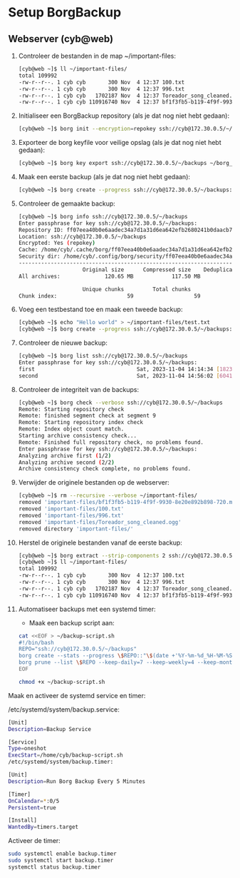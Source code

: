 # Setup BorgBackup

## Webserver (cyb@web)

1. Controleer de bestanden in de map ~/important-files:

    ```bash
    [cyb@web ~]$ ll ~/important-files/
    total 109992
    -rw-r--r--. 1 cyb cyb       300 Nov  4 12:37 100.txt
    -rw-r--r--. 1 cyb cyb       300 Nov  4 12:37 996.txt
    -rw-r--r--. 1 cyb cyb   1702187 Nov  4 12:37 Toreador_song_cleaned.ogg
    -rw-r--r--. 1 cyb cyb 110916740 Nov  4 12:37 bf1f3fb5-b119-4f9f-9930-8e20e892b898-720.mp4
    ```

2. Initialiseer een BorgBackup repository (als je dat nog niet hebt gedaan):

    ```bash
    [cyb@web ~]$ borg init --encryption=repokey ssh://cyb@172.30.0.5/~/backups
    ```

3. Exporteer de borg keyfile voor veilige opslag (als je dat nog niet hebt gedaan):

    ```bash
    [cyb@web ~]$ borg key export ssh://cyb@172.30.0.5/~/backups ~/borg_key.bak
    ```

4. Maak een eerste backup (als je dat nog niet hebt gedaan):

    ```bash
    [cyb@web ~]$ borg create --progress ssh://cyb@172.30.0.5/~/backups::first ~/important-files
    ```

5. Controleer de gemaakte backup:

    ```bash
    [cyb@web ~]$ borg info ssh://cyb@172.30.0.5/~/backups
    Enter passphrase for key ssh://cyb@172.30.0.5/~/backups:
    Repository ID: ff07eea40b0e6aadec34a7d1a31d6ea642efb2680241b0daacb7c118ba5805ed
    Location: ssh://cyb@172.30.0.5/~/backups
    Encrypted: Yes (repokey)
    Cache: /home/cyb/.cache/borg/ff07eea40b0e6aadec34a7d1a31d6ea642efb2680241b0daacb7c118ba5805ed
    Security dir: /home/cyb/.config/borg/security/ff07eea40b0e6aadec34a7d1a31d6ea642efb2680241b0daacb7c118ba5805ed
    ------------------------------------------------------------------------------
                        Original size      Compressed size    Deduplicated size
    All archives:              120.65 MB            117.50 MB            117.50 MB

                        Unique chunks         Total chunks
    Chunk index:                      59                   59
    ```

6. Voeg een testbestand toe en maak een tweede backup:

    ```bash
    [cyb@web ~]$ echo "Hello world" > ~/important-files/test.txt
    [cyb@web ~]$ borg create --progress ssh://cyb@172.30.0.5/~/backups::second ~/important-files
    ```

7. Controleer de nieuwe backup:

    ```bash
    [cyb@web ~]$ borg list ssh://cyb@172.30.0.5/~/backups
    Enter passphrase for key ssh://cyb@172.30.0.5/~/backups:
    first                                Sat, 2023-11-04 14:14:34 [1823882f3d5f38983cd0f34379cb3d9ac724305ee44fbeda047babf14f05578c]
    second                               Sat, 2023-11-04 14:56:02 [604151f437b6f36095b45478704cd8b876af357fbda8c9971d5a5d86abb61d39]
    ```

8. Controleer de integriteit van de backups:

    ```bash
    [cyb@web ~]$ borg check --verbose ssh://cyb@172.30.0.5/~/backups
    Remote: Starting repository check
    Remote: finished segment check at segment 9
    Remote: Starting repository index check
    Remote: Index object count match.
    Starting archive consistency check...
    Remote: Finished full repository check, no problems found.
    Enter passphrase for key ssh://cyb@172.30.0.5/~/backups:
    Analyzing archive first (1/2)
    Analyzing archive second (2/2)
    Archive consistency check complete, no problems found.
    ```

9. Verwijder de originele bestanden op de webserver:

    ```bash
    [cyb@web ~]$ rm --recursive --verbose ~/important-files/
    removed 'important-files/bf1f3fb5-b119-4f9f-9930-8e20e892b898-720.mp4'
    removed 'important-files/100.txt'
    removed 'important-files/996.txt'
    removed 'important-files/Toreador_song_cleaned.ogg'
    removed directory 'important-files/'
    ```

10. Herstel de originele bestanden vanaf de eerste backup:

    ```bash
    [cyb@web ~]$ borg extract --strip-components 2 ssh://cyb@172.30.0.5/~/backups::first ~/important-files
    [cyb@web ~]$ ll ~/important-files/
    total 109992
    -rw-r--r--. 1 cyb cyb       300 Nov  4 12:37 100.txt
    -rw-r--r--. 1 cyb cyb       300 Nov  4 12:37 996.txt
    -rw-r--r--. 1 cyb cyb   1702187 Nov  4 12:37 Toreador_song_cleaned.ogg
    -rw-r--r--. 1 cyb cyb 110916740 Nov  4 12:37 bf1f3fb5-b119-4f9f-9930-8e20e892b898-720.mp4
    ```

11. Automatiseer backups met een systemd timer:
    - Maak een backup script aan:

    ```bash
    cat <<EOF > ~/backup-script.sh
    #!/bin/bash
    REPO="ssh://cyb@172.30.0.5/~/backups"
    borg create --stats --progress \$REPO::"\$(date +'%Y-%m-%d_%H-%M-%S')" ~/important-files
    borg prune --list \$REPO --keep-daily=7 --keep-weekly=4 --keep-monthly=6
    EOF

    chmod +x ~/backup-script.sh
    ```

Maak en activeer de systemd service en timer:

/etc/systemd/system/backup.service:

```bash
[Unit]
Description=Backup Service

[Service]
Type=oneshot
ExecStart=/home/cyb/backup-script.sh
/etc/systemd/system/backup.timer:
```

```bash
[Unit]
Description=Run Borg Backup Every 5 Minutes

[Timer]
OnCalendar=*:0/5
Persistent=true

[Install]
WantedBy=timers.target
```

Activeer de timer:


```bash
sudo systemctl enable backup.timer
sudo systemctl start backup.timer
systemctl status backup.timer
```
